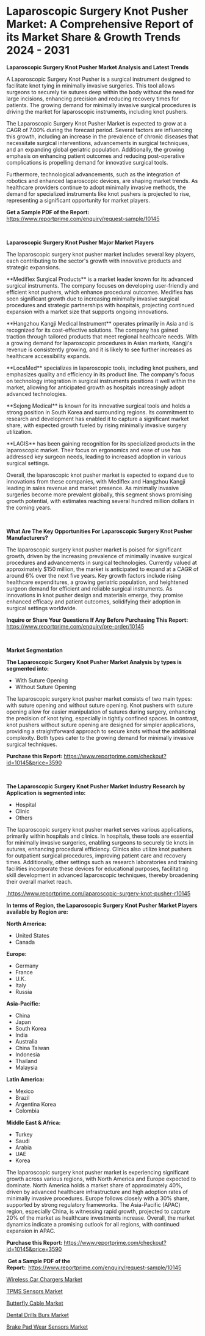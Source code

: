 <p><h1>Laparoscopic Surgery Knot Pusher Market: A Comprehensive Report of its Market Share & Growth Trends 2024 - 2031</h1></p><p><strong>Laparoscopic Surgery Knot Pusher Market Analysis and Latest Trends</strong></p>
<p><p>A Laparoscopic Surgery Knot Pusher is a surgical instrument designed to facilitate knot tying in minimally invasive surgeries. This tool allows surgeons to securely tie sutures deep within the body without the need for large incisions, enhancing precision and reducing recovery times for patients. The growing demand for minimally invasive surgical procedures is driving the market for laparoscopic instruments, including knot pushers.</p><p>The Laparoscopic Surgery Knot Pusher Market is expected to grow at a CAGR of 7.00% during the forecast period. Several factors are influencing this growth, including an increase in the prevalence of chronic diseases that necessitate surgical interventions, advancements in surgical techniques, and an expanding global geriatric population. Additionally, the growing emphasis on enhancing patient outcomes and reducing post-operative complications is propelling demand for innovative surgical tools. </p><p>Furthermore, technological advancements, such as the integration of robotics and enhanced laparoscopic devices, are shaping market trends. As healthcare providers continue to adopt minimally invasive methods, the demand for specialized instruments like knot pushers is projected to rise, representing a significant opportunity for market players.</p></p>
<p><strong>Get a Sample PDF of the Report:&nbsp;</strong> <a href="https://www.reportprime.com/enquiry/request-sample/10145?utm_campaign=2015&utm_medium=2&utm_source=Github&utm_content=ia&utm_term=25122024&utm_id=laparoscopic-surgery-knot-pusher">https://www.reportprime.com/enquiry/request-sample/10145</a></p>
<p>&nbsp;</p>
<p><strong>Laparoscopic Surgery Knot Pusher Major Market Players</strong></p>
<p><p>The laparoscopic surgery knot pusher market includes several key players, each contributing to the sector's growth with innovative products and strategic expansions. </p><p>**Mediflex Surgical Products** is a market leader known for its advanced surgical instruments. The company focuses on developing user-friendly and efficient knot pushers, which enhance procedural outcomes. Mediflex has seen significant growth due to increasing minimally invasive surgical procedures and strategic partnerships with hospitals, projecting continued expansion with a market size that supports ongoing innovations.</p><p>**Hangzhou Kangji Medical Instrument** operates primarily in Asia and is recognized for its cost-effective solutions. The company has gained traction through tailored products that meet regional healthcare needs. With a growing demand for laparoscopic procedures in Asian markets, Kangji's revenue is consistently growing, and it is likely to see further increases as healthcare accessibility expands.</p><p>**LocaMed** specializes in laparoscopic tools, including knot pushers, and emphasizes quality and efficiency in its product line. The company's focus on technology integration in surgical instruments positions it well within the market, allowing for anticipated growth as hospitals increasingly adopt advanced technologies.</p><p>**Sejong Medical** is known for its innovative surgical tools and holds a strong position in South Korea and surrounding regions. Its commitment to research and development has enabled it to capture a significant market share, with expected growth fueled by rising minimally invasive surgery utilization.</p><p>**LAGIS** has been gaining recognition for its specialized products in the laparoscopic market. Their focus on ergonomics and ease of use has addressed key surgeon needs, leading to increased adoption in various surgical settings.</p><p>Overall, the laparoscopic knot pusher market is expected to expand due to innovations from these companies, with Mediflex and Hangzhou Kangji leading in sales revenue and market presence. As minimally invasive surgeries become more prevalent globally, this segment shows promising growth potential, with estimates reaching several hundred million dollars in the coming years.</p></p>
<p>&nbsp;</p>
<p><strong>What Are The Key Opportunities For Laparoscopic Surgery Knot Pusher Manufacturers?</strong></p>
<p><p>The laparoscopic surgery knot pusher market is poised for significant growth, driven by the increasing prevalence of minimally invasive surgical procedures and advancements in surgical technologies. Currently valued at approximately $150 million, the market is anticipated to expand at a CAGR of around 6% over the next five years. Key growth factors include rising healthcare expenditures, a growing geriatric population, and heightened surgeon demand for efficient and reliable surgical instruments. As innovations in knot pusher design and materials emerge, they promise enhanced efficacy and patient outcomes, solidifying their adoption in surgical settings worldwide.</p></p>
<p><strong>Inquire or Share Your Questions If Any Before Purchasing This Report:</strong> <a href="https://www.reportprime.com/enquiry/pre-order/10145?utm_campaign=2015&utm_medium=2&utm_source=Github&utm_content=ia&utm_term=25122024&utm_id=laparoscopic-surgery-knot-pusher">https://www.reportprime.com/enquiry/pre-order/10145</a></p>
<p>&nbsp;</p>
<p><strong>Market Segmentation</strong></p>
<p><strong>The Laparoscopic Surgery Knot Pusher Market Analysis by types is segmented into:</strong></p>
<p><ul><li>With Suture Opening</li><li>Without Suture Opening</li></ul></p>
<p><p>The laparoscopic surgery knot pusher market consists of two main types: with suture opening and without suture opening. Knot pushers with suture opening allow for easier manipulation of sutures during surgery, enhancing the precision of knot tying, especially in tightly confined spaces. In contrast, knot pushers without suture opening are designed for simpler applications, providing a straightforward approach to secure knots without the additional complexity. Both types cater to the growing demand for minimally invasive surgical techniques.</p></p>
<p><strong>Purchase this Report:&nbsp;</strong><a href="https://www.reportprime.com/checkout?id=10145&price=3590&utm_campaign=2015&utm_medium=2&utm_source=Github&utm_content=ia&utm_term=25122024&utm_id=laparoscopic-surgery-knot-pusher">https://www.reportprime.com/checkout?id=10145&price=3590</a></p>
<p>&nbsp;</p>
<p><strong>The Laparoscopic Surgery Knot Pusher Market Industry Research by Application is segmented into:</strong></p>
<p><ul><li>Hospital</li><li>Clinic</li><li>Others</li></ul></p>
<p><p>The laparoscopic surgery knot pusher market serves various applications, primarily within hospitals and clinics. In hospitals, these tools are essential for minimally invasive surgeries, enabling surgeons to securely tie knots in sutures, enhancing procedural efficiency. Clinics also utilize knot pushers for outpatient surgical procedures, improving patient care and recovery times. Additionally, other settings such as research laboratories and training facilities incorporate these devices for educational purposes, facilitating skill development in advanced laparoscopic techniques, thereby broadening their overall market reach.</p></p>
<p><a href="https://www.reportprime.com/laparoscopic-surgery-knot-pusher-r10145?utm_campaign=2015&utm_medium=2&utm_source=Github&utm_content=ia&utm_term=25122024&utm_id=laparoscopic-surgery-knot-pusher">&nbsp;https://www.reportprime.com/laparoscopic-surgery-knot-pusher-r10145</a></p>
<p><strong>In terms of Region, the Laparoscopic Surgery Knot Pusher Market Players available by Region are:</strong></p>
<p>
    <p> <strong> North America: </strong>
        <ul>
            <li>United States</li>
            <li>Canada</li>
        </ul>
        </p> 
    <p> <strong> Europe: </strong>
        <ul>
            <li>Germany</li>
            <li>France</li>
            <li>U.K.</li>
            <li>Italy</li>
            <li>Russia</li>
        </ul>
        </p> 
    <p> <strong> Asia-Pacific: </strong>
        <ul>
            <li>China</li>
            <li>Japan</li>
            <li>South Korea</li>
            <li>India</li>
            <li>Australia</li>
            <li>China Taiwan</li>
            <li>Indonesia</li>
            <li>Thailand</li>
            <li>Malaysia</li>
        </ul>
        </p> 
    <p> <strong> Latin America: </strong>
        <ul>
            <li>Mexico</li>
            <li>Brazil</li>
            <li>Argentina Korea</li>
            <li>Colombia</li>
        </ul>
        </p> 
    <p> <strong> Middle East & Africa: </strong>
        <ul>
            <li>Turkey</li>
            <li>Saudi</li>
            <li>Arabia</li>
            <li>UAE</li>
            <li>Korea</li>
        </ul>
    </p>
    </p>
<p><p>The laparoscopic surgery knot pusher market is experiencing significant growth across various regions, with North America and Europe expected to dominate. North America holds a market share of approximately 40%, driven by advanced healthcare infrastructure and high adoption rates of minimally invasive procedures. Europe follows closely with a 30% share, supported by strong regulatory frameworks. The Asia-Pacific (APAC) region, especially China, is witnessing rapid growth, projected to capture 20% of the market as healthcare investments increase. Overall, the market dynamics indicate a promising outlook for all regions, with continued expansion in APAC.</p></p>
<p><strong>Purchase this Report: </strong><a href="https://www.reportprime.com/checkout?id=10145&price=3590&utm_campaign=2015&utm_medium=2&utm_source=Github&utm_content=ia&utm_term=25122024&utm_id=laparoscopic-surgery-knot-pusher">https://www.reportprime.com/checkout?id=10145&price=3590</a></p>
<p>&nbsp;<strong>Get a Sample PDF of the Report:&nbsp;&nbsp;</strong><a href="https://www.reportprime.com/enquiry/request-sample/10145?utm_campaign=2015&utm_medium=2&utm_source=Github&utm_content=ia&utm_term=25122024&utm_id=laparoscopic-surgery-knot-pusher">https://www.reportprime.com/enquiry/request-sample/10145</a></p>
<p><strong></strong></p>
<p><p><a href="https://www.linkedin.com/pulse/thorough-analysis-wireless-car-chargers-market-withits-pcq2f?utm_campaign=2015&utm_medium=2&utm_source=Github&utm_content=ia&utm_term=25122024&utm_id=laparoscopic-surgery-knot-pusher">Wireless Car Chargers Market</a></p><p><a href="https://www.linkedin.com/pulse/latest-trend-analysis-tpms-sensors-market-suggests-steady-growth-0erzc?utm_campaign=2015&utm_medium=2&utm_source=Github&utm_content=ia&utm_term=25122024&utm_id=laparoscopic-surgery-knot-pusher">TPMS Sensors Market</a></p><p><a href="https://www.linkedin.com/pulse/butterfly-cable-market-growth-projections-2024-2031-138-jsxzf?utm_campaign=2015&utm_medium=2&utm_source=Github&utm_content=ia&utm_term=25122024&utm_id=laparoscopic-surgery-knot-pusher">Butterfly Cable Market</a></p><p><a href="https://github.com/santosh758595/Market-Research-Report-List-6/blob/main/dental-drills-burs-market.md?utm_campaign=2015&utm_medium=2&utm_source=Github&utm_content=ia&utm_term=25122024&utm_id=laparoscopic-surgery-knot-pusher">Dental Drills Burs Market</a></p><p><a href="https://www.linkedin.com/pulse/brake-pad-wear-sensors-market-essentials-key-players-demand-kjlcf?utm_campaign=2015&utm_medium=2&utm_source=Github&utm_content=ia&utm_term=25122024&utm_id=laparoscopic-surgery-knot-pusher">Brake Pad Wear Sensors Market</a></p></p>